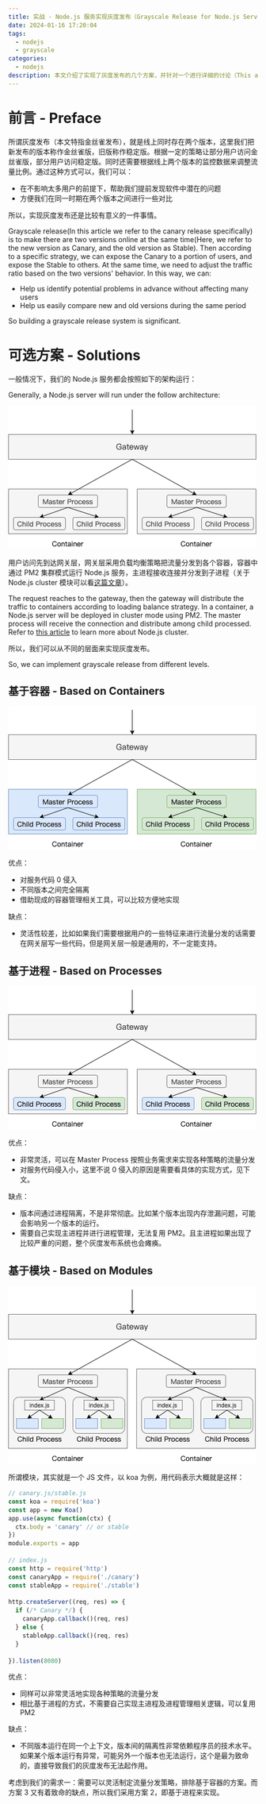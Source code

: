 ```yaml
---
title: 实战 - Node.js 服务实现灰度发布（Grayscale Release for Node.js Server in Practice）
date: 2024-01-16 17:20:04
tags:
  - nodejs
  - grayscale
categories:
  - nodejs
description: 本文介绍了实现了灰度发布的几个方案，并针对一个进行详细的讨论（This article introduce some solutions of implementing grayscale release and discuss one in detail）
---
```


# 前言 - Preface

所谓灰度发布（本文特指金丝雀发布），就是线上同时存在两个版本，这里我们把新发布的版本称作金丝雀版，旧版称作稳定版。根据一定的策略让部分用户访问金丝雀版，部分用户访问稳定版。同时还需要根据线上两个版本的监控数据来调整流量比例。通过这种方式可以，我们可以：

- 在不影响太多用户的前提下，帮助我们提前发现软件中潜在的问题
- 方便我们在同一时期在两个版本之间进行一些对比

所以，实现灰度发布还是比较有意义的一件事情。

Grayscale release(In this article we refer to the canary release specifically) is to make there are two versions online at the same time(Here, we refer to the new version as Canary, and the old version as Stable). Then according to a specific strategy, we can expose the Canary to a portion of users, and expose the Stable to others.
At the same time, we need to adjust the traffic ratio based on the two versions' behavior. In this way, we can:

- Help us identify potential problems in advance without affecting many users
- Help us easily compare new and old versions during the same period

So building a grayscale release system is significant.

# 可选方案 - Solutions

一般情况下，我们的 Node.js 服务都会按照如下的架构运行：

Generally, a Node.js server will run under the follow architecture:

![](./nodejs-grayscale/1.png)

用户访问先到达网关层，网关层采用负载均衡策略把流量分发到各个容器，容器中通过 PM2 集群模式运行 Node.js 服务，主进程接收连接并分发到子进程（关于 Node.js cluster 模块可以看[这篇文章](/2022/12/15/nodejs-cluster-principle/)）。

The request reaches to the gateway, then the gateway will distribute the traffic to containers according to loading balance strategy. In a container, a Node.js server will be deployed in cluster mode using PM2. The master process will receive the connection and distribute among child processed. Refer to [this article](/2022/12/15/nodejs-cluster-principle/) to learn more about Node.js cluster.

所以，我们可以从不同的层面来实现灰度发布。

So, we can implement grayscale release from different levels.

## 基于容器 - Based on Containers

![](./nodejs-grayscale/2.png)

优点：

- 对服务代码 0 侵入
- 不同版本之间完全隔离
- 借助现成的容器管理相关工具，可以比较方便地实现

缺点：

- 灵活性较差，比如如果我们需要根据用户的一些特征来进行流量分发的话需要在网关层写一些代码，但是网关层一般是通用的，不一定能支持。

## 基于进程 - Based on Processes

![](./nodejs-grayscale/3.png)

优点：

- 非常灵活，可以在 Master Process 按照业务需求来实现各种策略的流量分发
- 对服务代码侵入小，这里不说 0 侵入的原因是需要看具体的实现方式，见下文。

缺点：

- 版本间通过进程隔离，不是非常彻底。比如某个版本出现内存泄漏问题，可能会影响另一个版本的运行。
- 需要自己实现主进程并进行进程管理，无法复用 PM2。且主进程如果出现了比较严重的问题，整个灰度发布系统也会瘫痪。

## 基于模块 - Based on Modules

![](./nodejs-grayscale/4.png)

所谓模块，其实就是一个 JS 文件，以 koa 为例，用代码表示大概就是这样：

```js
// canary.js/stable.js
const koa = require('koa')
const app = new Koa()
app.use(async function(ctx) {
  ctx.body = 'canary' // or stable
})
module.exports = app

// index.js
const http = require('http')
const canaryApp = require('./canary')
const stableApp = require('./stable')

http.createServer((req, res) => {
  if (/* Canary */) {
    canaryApp.callback()(req, res)
  } else {
    stableApp.callback()(req, res)
  }

}).listen(8080)
```

优点：

- 同样可以非常灵活地实现各种策略的流量分发
- 相比基于进程的方式，不需要自己实现主进程及进程管理相关逻辑，可以复用 PM2

缺点：

- 不同版本运行在同一个上下文，版本间的隔离性非常依赖程序员的技术水平。如果某个版本运行有异常，可能另外一个版本也无法运行，这个是最为致命的，直接导致我们的灰度发布无法起作用。

考虑到我们的需求一：需要可以灵活制定流量分发策略，排除基于容器的方案。而方案 3 又有着致命的缺点，所以我们采用方案 2，即基于进程来实现。
